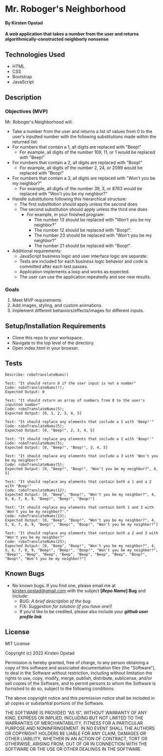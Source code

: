 # Mr. Roboger's Neighborhood

#### By Kirsten Opstad

#### A web application that takes a number from the user and returns algorithmically-constructed neighborly nonsense

## Technologies Used

* HTML 
* CSS 
* Bootstrap
* JavaScript

## Description

### Objectives (MVP)

Mr. Roboger's Neighborhood will:
 * Take a number from the user and returns a list of values from 0 to the user's inputted number with the following substitutions made within the returned list:
  * For numbers that contain a 1, all digits are replaced with "Beep!"
    * For example, all digits of the number 109, 11, or 1 would be replaced with "Beep!"
  * For numbers that contain a 2, all digits are replaced with "Boop!"
    * For example, all digits of the number 2, 24, or 2099 would be replaced with "Boop!"
  * For numbers that contain a 3, all digits are replaced with "Won't you be my neighbor?"
    * For example, all digits of the number 39, 3, or 8763 would be replaced with "Won't you be my neighbor?"
  * Handle substitutions following this hierarchical structure:
    * The first substitution should apply unless the second does
    * The second substitution should apply unless the third one does
      * For example, in your finished program:
        * The number 13 should be replaced with "Won't you be my neighbor?"
        * The number 12 should be replaced with "Boop!".
        * The number 23 should be replaced with "Won't you be my neighbor?"
        * The number 21 should be replaced with "Boop!".
* Additional requirements:
  * JavaScript business logic and user interface logic are separate.
  * Tests are included for each business logic behavior and code is committed after each test passes.
  * Application implements a loop and works as expected.
  * The user can use the application repeatedly and see new results.

<!-- This template includes placeholders for:

[x] Screenshots

![Screenshots](https://external-content.duckduckgo.com/iu/?u=https%3A%2F%2Ftse1.mm.bing.net%2Fth%3Fid%3DOIP.03bZmDGXaBhBYyxxp3Ls3gHaEA%26pid%3DApi&f=1&ipt=e980d57210242747a51c41421e1f09a6de3b1fdaeaadd297496787bb64e80c88&ipo=images)

[x] [Link to operational site](http://www.kirstenopstad.github.com/<REPOSITORY NAME>) -->

### Goals
1. Meet MVP requirements.
2. Add images, styling, and custom animations.
3. Implement different behaviors/effects/images for different inputs.

## Setup/Installation Requirements

* Clone this repo to your workspace.
* Navigate to the top level of the directory.
* Open index.html in your browser.

## Tests
```
Describe: roboTranslateNums()

Test: "It should return 0 if the user input is not a number"
Code: roboTranslateNums(!);
Expected Output: 0

Test: "It should return an array of numbers from 0 to the user's inputted number"
Code: roboTranslateNums(5);
Expected Output: [0, 1, 2, 3, 4, 5]

Test: "It should replace any elements that include a 1 with 'Beep!'"
Code: roboTranslateNums(5);
Expected Output: [0, "Beep!", 2, 3, 4, 5]

Test: "It should replace any elements that include a 2 with 'Boop!'"
Code: roboTranslateNums(5);
Expected Output: [0, "Beep!", "Boop!", 3, 4, 5]

Test: "It should replace any elements that include a 3 with 'Won't you be my neighbor?'"
Code: roboTranslateNums(5);
Expected Output: [0, "Beep!", "Boop!", "Won't you be my neighbor?", 4, 5]

Test: "It should replace any elements that contain both a 1 and a 2 with "Boop!"
Code: roboTranslateNums(12);
Expected Output: [0, "Beep", "Boop!", "Won't you be my neighbor?", 4, 5, 6, 7, 8, 9, "Beep!", "Beep!", "Boop!"]

Test: "It should replace any elements that contain both 1 and 3 with 'Won't you be my neighbor?'."
Code: roboTranslateNums(13);
Expected Output: [0, "Beep", "Boop!", "Won't you be my neighbor?", 4, 5, 6, 7, 8, 9, "Beep!", "Beep!", "Boop!", "Won't you be my neighbor?"]

Test: "It should replace any elements that contain both a 2 and 3 with "Won't you be my neighbor?"
Code: roboTranslateNums(23);
Expected Output: [0, "Beep", "Boop!", "Won't you be my neighbor?", 4, 5, 6, 7, 8, 9, "Beep!", "Beep!", "Boop!", "Won't you be my neighbor?", "Beep!", "Beep", "Beep", "Beep", "Beep", "Beep", "Beep", "Boop!", "Boop!", "Won't you be my neighbor?"]

```

## Known Bugs

* No known bugs. If you find one, please email me at kirsten.opstad@gmail.com with the subject **[_Repo Name_] Bug** and include:
  * BUG: _A brief description of the bug_
  * FIX: _Suggestion for solution (if you have one!)_
  * If you'd like to be credited, please also include your **_github user profile link_**

## License

MIT License

Copyright (c) 2022 Kirsten Opstad

Permission is hereby granted, free of charge, to any person obtaining a copy
of this software and associated documentation files (the "Software"), to deal
in the Software without restriction, including without limitation the rights
to use, copy, modify, merge, publish, distribute, sublicense, and/or sell
copies of the Software, and to permit persons to whom the Software is
furnished to do so, subject to the following conditions:

The above copyright notice and this permission notice shall be included in all
copies or substantial portions of the Software.

THE SOFTWARE IS PROVIDED "AS IS", WITHOUT WARRANTY OF ANY KIND, EXPRESS OR
IMPLIED, INCLUDING BUT NOT LIMITED TO THE WARRANTIES OF MERCHANTABILITY,
FITNESS FOR A PARTICULAR PURPOSE AND NONINFRINGEMENT. IN NO EVENT SHALL THE
AUTHORS OR COPYRIGHT HOLDERS BE LIABLE FOR ANY CLAIM, DAMAGES OR OTHER
LIABILITY, WHETHER IN AN ACTION OF CONTRACT, TORT OR OTHERWISE, ARISING FROM,
OUT OF OR IN CONNECTION WITH THE SOFTWARE OR THE USE OR OTHER DEALINGS IN THE
SOFTWARE.